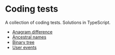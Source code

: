 # Coding tests

A collection of coding tests. Solutions in TypeScript.

- [Anagram difference](./anagram-difference/)
- [Ancestral names](./ancestral-names/)
- [Binary tree](./binary-tree/)
- [User events](./user-events/)
